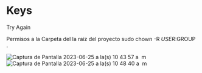 # Keys
Try Again

Permisos a la Carpeta del la raiz del proyecto
sudo chown -R $USER:$GROUP .

![Captura de Pantalla 2023-06-25 a la(s) 10 43 57 a  m](https://github.com/NaferJ/Keys/assets/104089760/08b5a78e-84af-4985-bbd8-8cf154fa77ad)
![Captura de Pantalla 2023-06-25 a la(s) 10 48 40 a  m](https://github.com/NaferJ/Keys/assets/104089760/00bb02c9-3837-4e4f-8411-1ca9cc71fdd0)
